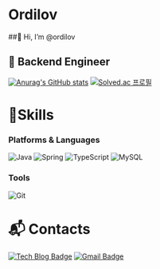 # Ordilov
##👋 Hi, I’m @ordilov
## 👀 Backend Engineer

[![Anurag's GitHub stats](https://github-readme-stats.vercel.app/api?username=ordilov)](https://github.com/anuraghazra/github-readme-stats)
[![Solved.ac 프로필](http://mazassumnida.wtf/api/v2/generate_badge?boj=inhoo)](https://solved.ac/inhoo)

# 💪Skills
### Platforms &amp; Languages
![Java](https://img.shields.io/badge/Java-007396.svg?&amp;style=for-the-badge&amp;logo=Java&amp;logoColor=white)
![Spring](https://img.shields.io/badge/Spring-6DB33F.svg?&amp;style=for-the-badge&amp;logo=Spring&amp;logoColor=white)
![TypeScript](https://img.shields.io/badge/TypeScript-3178C6.svg?&amp;style=for-the-badge&amp;logo=TypeScript&amp;logoColor=white)
![MySQL](https://img.shields.io/badge/MySQL-4479A1.svg?&amp;style=for-the-badge&amp;logo=MySQL&amp;logoColor=white)

### Tools
![Git](https://img.shields.io/badge/Git-F05032.svg?&amp;style=for-the-badge&amp;logo=Git&amp;logoColor=white)
 
# :mailbox_with_mail: Contacts
[![Tech Blog Badge](http://img.shields.io/badge/-Tech%20blog-black?style=flat-square&amp;logo=github&amp;link=https://ordilov.github.io/)](https://ordilov.github.io/)
[![Gmail Badge](https://img.shields.io/badge/Gmail-d14836?style=flat-square&amp;logo=Gmail&amp;logoColor=white&amp;link=mailto:ordilov@gmail.com)](ordliov@gmail.com)


<!---
ordilov/ordilov is a ✨ special ✨ repository because its `README.md` (this file) appears on your GitHub profile.
You can click the Preview link to take a look at your changes.
--->
